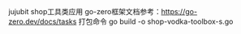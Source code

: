 jujubit shop工具类应用
go-zero框架文档参考：https://go-zero.dev/docs/tasks
打包命令
go build -o shop-vodka-toolbox-s.go